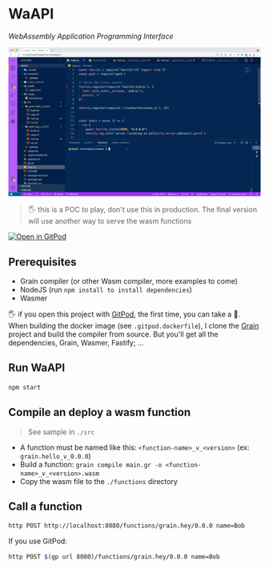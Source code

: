 # WaAPI

*WebAssembly Application Programming Interface*

![waapi](pictures/waapi.gif)

> 🖐 this is a POC to play, don't use this in production. The final version will use another way to serve the wasm functions

[![Open in GitPod](https://gitpod.io/button/open-in-gitpod.svg)](https://gitpod.io/#https://github.com/k33g/waapi)

## Prerequisites

- Grain compiler (or other Wasm compiler, more examples to come)
- NodeJS (run `npm install to install dependencies`)
- Wasmer

🖐 if you open this project with [GitPod](http://gitpod.io/), the first time, you can take a 🍵. When building the docker image (see `.gitpod.dockerfile`), I clone the [Grain](https://github.com/grain-lang/grain) project and build the compiler from source. But you'll get all the dependencies, Grain, Wasmer, Fastify; ...

## Run WaAPI

```bash
npm start
```

## Compile an deploy a wasm function
> See sample in `./src`

- A function must be named like this: `<function-name>_v_<version>` (ex: `grain.hello_v_0.0.0`)
- Build a function: `grain compile main.gr -o <function-name>_v_<version>.wasm`
- Copy the wasm file to the `./functions` directory

## Call a function

```bash
http POST http://localhost:8080/functions/grain.hey/0.0.0 name=Bob
```

If you use GitPod:
```bash
http POST $(gp url 8080)/functions/grain.hey/0.0.0 name=Bob
```
